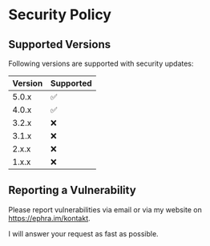 # Security Policy

## Supported Versions

Following versions are supported with security updates:

| Version | Supported          |
|---------|--------------------|
| 5.0.x   | :white_check_mark: |
| 4.0.x   | :white_check_mark: |
| 3.2.x   | :x:                |
| 3.1.x   | :x:                |
| 2.x.x   | :x:                |
| 1.x.x   | :x:                |

## Reporting a Vulnerability

Please report vulnerabilities via email or via my website on https://ephra.im/kontakt.

I will answer your request as fast as possible.
